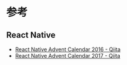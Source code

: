 # 参考
## React Native
- [React Native Advent Calendar 2016 - Qiita](https://qiita.com/advent-calendar/2016/react-native)
- [React Native Advent Calendar 2017 - Qiita](https://qiita.com/advent-calendar/2017/react_native)
